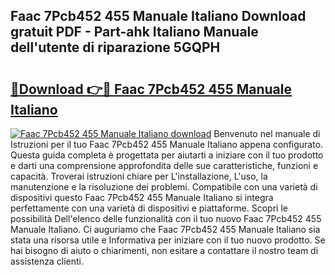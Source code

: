 ## Faac 7Pcb452 455 Manuale Italiano Download gratuit PDF - Part-ahk Italiano Manuale dell'utente di riparazione 5GQPH

# <h2><a href="http://dffxna.blite.top/?on=Faac+7Pcb452+455+Manuale+Italiano">🔗Download 👉🔴 Faac 7Pcb452 455 Manuale Italiano</a></h2>

[![Faac 7Pcb452 455 Manuale Italiano download](https://i.imgur.com/lujVjoI.png)](http://dffxna.blite.top/?on=Faac+7Pcb452+455+Manuale+Italiano)
Benvenuto nel manuale di Istruzioni per il tuo Faac 7Pcb452 455 Manuale Italiano appena configurato. Questa guida completa è progettata per aiutarti a iniziare con il tuo prodotto e darti una comprensione approfondita delle sue caratteristiche, funzioni e capacità. Troverai istruzioni chiare per L'installazione, L'uso, la manutenzione e la risoluzione dei problemi. Compatibile con una varietà di dispositivi questo Faac 7Pcb452 455 Manuale Italiano si integra perfettamente con una varietà di dispositivi e piattaforme. Scopri le possibilità Dell'elenco delle funzionalità con il tuo nuovo Faac 7Pcb452 455 Manuale Italiano. Ci auguriamo che Faac 7Pcb452 455 Manuale Italiano sia stata una risorsa utile e Informativa per iniziare con il tuo nuovo prodotto. Se hai bisogno di aiuto o chiarimenti, non esitare a contattare il nostro team di assistenza clienti.
